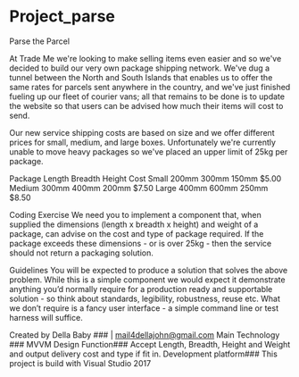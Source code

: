 # Project_parse

Parse the Parcel

At Trade Me we're looking to make selling items even easier and so we've decided to build our very own package shipping network. We've dug a tunnel between the North and South Islands that enables us to offer the same rates for parcels sent anywhere in the country, and we've just finished fueling up our fleet of courier vans; all that remains to be done is to update the website so that users can be advised how much their items will cost to send.

Our new service shipping costs are based on size and we offer different prices for small, medium, and large boxes. Unfortunately we're currently unable to move heavy packages so we've placed an upper limit of 25kg per package.

Package Length Breadth Height Cost 
Small 200mm 300mm 150mm $5.00 
Medium 300mm 400mm 200mm $7.50 
Large 400mm 600mm 250mm $8.50

Coding Exercise
We need you to implement a component that, when supplied the dimensions (length x breadth x height) and weight of a package, can advise on the cost and type of package required. If the package exceeds these dimensions - or is over 25kg - then the service should not return a packaging solution.

Guidelines
You will be expected to produce a solution that solves the above problem. While this is a simple component we would expect it demonstrate anything you’d normally require for a production ready and supportable solution - so think about standards, legibility, robustness, reuse etc. What we don’t require is a fancy user interface - a simple command line or test harness will suffice.



Created by Della Baby ### | mail4dellajohn@gmail.com
Main Technology ### MVVM Design
Function### Accept Length, Breadth, Height and Weight and output delivery cost and type if fit in.
Development platform### This project is build with Visual Studio 2017
